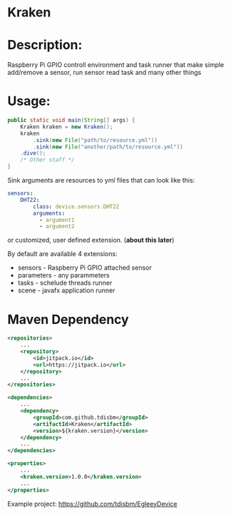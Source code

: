 # Kraken

# Description:
Raspberry Pi GPIO controll environment and task runner that make simple add/remove a sensor, run sensor read task and many other things

# Usage:
```java
public static void main(String[] args) {
    Kraken kraken = new Kraken();
    kraken
        .sink(new File("path/to/resource.yml"))
        .sink(new File("another/path/to/resource.yml"))
    .dive();
    /* Other staff */
}
```
Sink arguments are resources to yml files that can look like this:

```yml
sensors:
    DHT22:
        class: device.sensors.DHT22
        arguments:
          - argument1
          - argument2
```

or customized, user defined extension. (**about this later**)

By default are available 4 extensions:
 * sensors - Raspberry Pi GPIO attached sensor
 * parameters - any parammeters
 * tasks - schelude threads runner
 * scene - javafx application runner

# Maven Dependency
```xml
<repositories>
    ...
    <repository>
        <id>jitpack.io</id>
        <url>https://jitpack.io</url>
    </repository>
    ...
</repositories>

<dependencies>
    ...
    <dependency>
        <groupId>com.github.tdisbm</groupId>
        <artifactId>Kraken</artifactId>
        <version>${kraken.version}</version>
    </dependency>
    ...
</dependencies>

<properties>
    ...
    <kraken.version>1.0.0</kraken.version>
    ...
</properties>
```

Example project: https://github.com/tdisbm/EgleeyDevice


